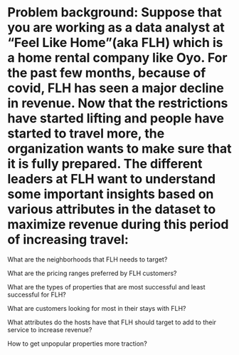 # Problem background: Suppose that you are working as a data analyst at “Feel Like Home”(aka FLH) which is a home rental company like Oyo. For the past few months, because of covid, FLH has seen a major decline in revenue. Now that the restrictions have started lifting and people have started to travel more, the organization wants to make sure that it is fully prepared. The different leaders at FLH want to understand some important insights based on various attributes in the dataset to maximize revenue during this period of increasing travel:

What are the neighborhoods that FLH needs to target?

What are the pricing ranges preferred by FLH customers?

What are the types of properties that are most successful and least successful for FLH?

What are customers looking for most in their stays with FLH?

What attributes do the hosts have that FLH should target to add to their service to increase revenue?

How to get unpopular properties more traction?

